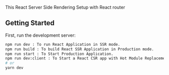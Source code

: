 This React Server Side Rendering Setup with React router

## Getting Started

First, run the development server:

```bash
npm run dev : To run React Application in SSR mode.
npm run build : To build React SSR Application in Production mode.
npm run start : To Start Production Application.
npm run dev:client : To Start a React CSR app with Hot Module Replacement(HMR).
# or
yarn dev
```
